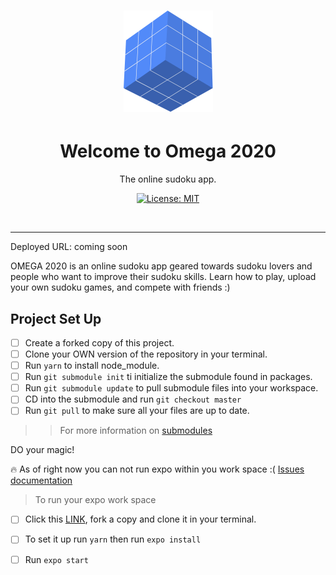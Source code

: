 <h1 align="center"><img src="omega-logo.png" /></h1>

<h1 align="center">Welcome to Omega 2020</h1>
<p align="center">The online sudoku app.</p>

<p align="center">

<a aria-label="Omega-Web-App is free to use" href="https://github.com/JessicaDosseh/Omega-Web-App/blob/master/LICENSE" target="_blank">
    <img alt="License: MIT" src="https://img.shields.io/badge/License-MIT-success.svg?style=flat-square&color=33CC12" target="_blank" />
  </a>

</p>
<br>

---

Deployed URL: coming soon 

OMEGA 2020 is an online sudoku app geared towards sudoku lovers and people who want to improve their sudoku skills.
Learn how to play, upload your own sudoku games, and compete with friends :)

## Project Set Up

- [ ] Create a forked copy of this project.
- [ ] Clone your OWN version of the repository in your terminal. 
- [ ] Run `yarn` to install node_module.
- [ ] Run `git submodule init` ti initialize the submodule found in packages. 
- [ ] Run `git submodule update` to pull submodule files into your workspace. 
- [ ] CD into the submodule and run `git checkout master`
- [ ] Run `git pull` to make sure all your files are up to date. 
>> For more information on [submodules](https://chrisjean.com/git-submodules-adding-using-removing-and-updating/)

DO your magic!

🔥 As of right now you can not run expo within you work space :(
[Issues documentation](https://github.com/JessicaDosseh/Omega-Web-App/pull/1#issuecomment-633067802)

> To run your expo work space 
- [ ] Click this [LINK](https://github.com/JessicaDosseh/Omega-Expo/tree/fc2a50214abf7315ad00bca6241d9a1fca7dfee2), fork a copy and clone it in your terminal.  
- [ ] To set it up run `yarn` then run `expo install`
- [ ] Run `expo start`

  
